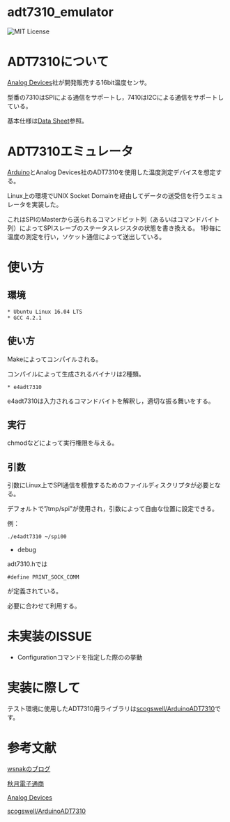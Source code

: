 # adt7310_emulator
![MIT License](https://img.shields.io/github/license/mashape/apistatus.svg)

# ADT7310について
[Analog Devices](https://www.analog.com/jp/index.html)社が開発販売する16bit温度センサ。

型番の7310はSPIによる通信をサポートし，7410はI2Cによる通信をサポートしている。

基本仕様は[Data Sheet](https://www.analog.com/media/en/technical-documentation/data-sheets/ADT7310.pdf)参照。

# ADT7310エミュレータ
[Arduino](https://www.arduino.cc/)とAnalog Devices社のADT7310を使用した温度測定デバイスを想定する。

Linux上の環境でUNIX Socket Domainを経由してデータの送受信を行うエミュレータを実装した。

これはSPIのMasterから送られるコマンドビット列（あるいはコマンドバイト列）によってSPIスレーブのステータスレジスタの状態を書き換える。
1秒毎に温度の測定を行い，ソケット通信によって送出している。

# 使い方
## 環境
    * Ubuntu Linux 16.04 LTS
    * GCC 4.2.1

## 使い方
Makeによってコンパイルされる。

コンパイルによって生成されるバイナリは2種類。

    * e4adt7310

e4adt7310は入力されるコマンドバイトを解釈し，適切な振る舞いをする。

## 実行

chmodなどによって実行権限を与える。

## 引数

引数にLinux上でSPI通信を模倣するためのファイルディスクリプタが必要となる。

デフォルトで”/tmp/spi”が使用され，引数によって自由な位置に設定できる。

例：
```
./e4adt7310 ~/spi00
```

- debug

adt7310.hでは
```
#define PRINT_SOCK_COMM
```
が定義されている。

必要に合わせて利用する。

# 未実装のISSUE
- Configurationコマンドを指定した際のの挙動

# 実装に際して
テスト環境に使用したADT7310用ライブラリは[scogswell/ArduinoADT7310](https://github.com/scogswell/ArduinoADT7310)です。


# 参考文献
[wsnakのブログ](http://www.wsnak.com/wsnakblog/?p=249)

[秋月電子通商](http://akizukidenshi.com/catalog/g/gM-06708/)

[Analog Devices](https://www.analog.com/jp/index.html)

[scogswell/ArduinoADT7310](https://github.com/scogswell/ArduinoADT7310)

